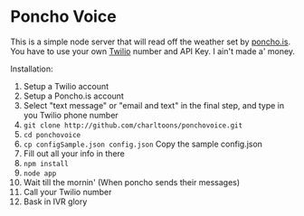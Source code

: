 Poncho Voice
============

This is a simple node server that will read off the weather set by [poncho.is](http://poncho.is). You have to use your own [Twilio](http://twilio.com) number and API Key. I ain't made a' money.

Installation:

1.  Setup a Twilio account
2.  Setup a Poncho.is account
3.  Select "text message" or "email and text" in the final step, and type in you Twilio phone number
4.  `git clone http://github.com/charltoons/ponchovoice.git`
5.  `cd ponchovoice`
6.  `cp configSample.json config.json` Copy the sample config.json
7.  Fill out all your info in there
8.  `npm install`
9.  `node app`
10.  Wait till the mornin' (When poncho sends their messages)
11.  Call your Twilio number
12.  Bask in IVR glory
